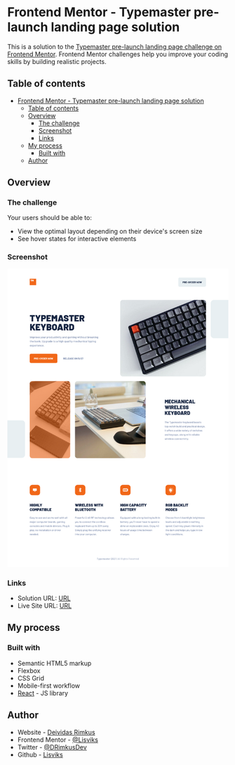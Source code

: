 # Frontend Mentor - Typemaster pre-launch landing page solution

This is a solution to the [Typemaster pre-launch landing page challenge on Frontend Mentor](). Frontend Mentor challenges help you improve your coding skills by building realistic projects.

## Table of contents

- [Frontend Mentor - Typemaster pre-launch landing page solution](#frontend-mentor---typemaster-pre-launch-landing-page-solution)
  - [Table of contents](#table-of-contents)
  - [Overview](#overview)
    - [The challenge](#the-challenge)
    - [Screenshot](#screenshot)
    - [Links](#links)
  - [My process](#my-process)
    - [Built with](#built-with)
  - [Author](#author)

## Overview

### The challenge

Your users should be able to:

- View the optimal layout depending on their device's screen size
- See hover states for interactive elements

### Screenshot

![](./screenshots/screenshot.png)

### Links

- Solution URL: [URL]()
- Live Site URL: [URL]()

## My process

### Built with

- Semantic HTML5 markup
- Flexbox
- CSS Grid
- Mobile-first workflow
- [React](https://reactjs.org/) - JS library

## Author

- Website - [Deividas Rimkus](https://deividas.blog)
- Frontend Mentor - [@Lisviks](https://www.frontendmentor.io/profile/Lisviks)
- Twitter - [@DRimkusDev](https://www.twitter.com/DRimkusDev)
- Github - [Lisviks](https://github.com/Lisviks)

